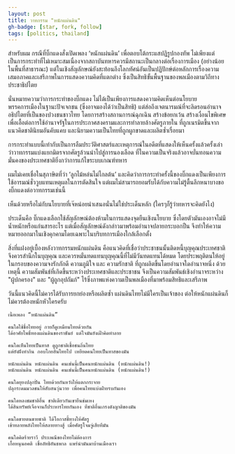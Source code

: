 ```yaml
---
layout: post
title: วาทกรรม "หนักแผ่นดิน"
gh-badge: [star, fork, follow]
tags: [politics, thailand]
---
```

สำหรับผม กรณีที่บิ๊กแดงสั่งเปิดเพลง ‘หนักแผ่นดิน’ เพื่อตอบโต้กระแสปฏิรูปกองทัพ ไม่เพียงแต่เป็นการกระทำที่ไม่เหมาะสมเนื่องจากสถาบันทหารควรมีสถานะเป็นกลางต่อเรื่องการเมือง (อย่างน้อยในพื้นที่สาธารณะ) แต่ในเชิงสัญลักษณ์ยังสะท้อนถึงโลกทัศน์อันเป็นปฏิปักษ์ต่อหลักการเรื่องความเสมอภาคและเสรีภาพในการแสดงความคิดที่แตกต่าง ซึ่งเป็นสิทธิขั้นพื้นฐานของพลเมืองตามวิถีทางประชาธิปไตย

นั่นหมายความว่าการกระทำของบิ๊กแดง ไม่ได้เป็นเพียงการแสดงความคิดเห็นต่อนโยบายพรรคการเมืองในฐานะปัจเจกชน (ซึ่งอาจมองได้ว่าเป็นสิทธิ) แต่ส่อถึงเจตนารมณ์ที่จะลิดรอนอำนาจอธิปไตยที่เป็นของปวงชนชาวไทย โดยการสร้างสถานการณ์ฉุกเฉิน สร้างข้อยกเว้น สร้างเงื่อนไขพิเศษ เพื่อเอื้อต่อการใช้อำนาจรัฐในการประกาศสงครามและการทำลายล้างศัตรูภายใน ที่ถูกเนรมิตขึ้นจากแนวคิดชาตินิยมอันคับแคบ และนิยามความเป็นไทยที่ถูกผูกขาดและผลิตซ้ำเรื่อยมา

การกระทำแบบนี้เท่ากับเป็นการลืมประวัติศาสตร์และเหตุการณ์ในอดีตที่แสดงให้เห็นครั้งแล้วครั้งเล่า ว่าวาทกรรมแบ่งแยกมิตรจากศัตรูล้วนนำไปสู่การนองเลือด ที่ในความเป็นจริงแล้วอาจบั่นทอนความมั่นคงของประเทศชาติยิ่งกว่าการแก้ไขระบบเกณฑ์ทหาร



ผมไม่เคยเชื่อในสุภาษิตที่ว่า ‘ลูกไม้หล่นไม่ไกลต้น’ และคิดว่าการกระทำครั้งนี้ของบิ๊กแดงเป็นเพียงการใช้อารมณ์ชั่ววูบแทนเหตุผลในการตัดสินใจ  แต่ผมไม่สามารถยอมรับได้กับความไม่รู้ตื้นลึกหนาบางของบิ๊กแดงต่อวาทกรรมเช่นนี้

เห็นด้วยหรือไม่กับนโยบายที่เจ๊หน่อยนำเสนอนั่นไม่ใช่ประเด็นหลัก (ใครๆก็รู้ว่าทหารจะคิดยังไง)

ประเด็นคือ บิ๊กแดงเลือกใช้สัญลักษณ์ต้องห้ามในการแสดงจุดยืนเชิงนโยบาย ซึ่งโดยตัวมันเองอาจไม่มีน้ำหนักหรือแก่นสารอะไร แต่เมื่อสัญลักษณ์ดังกล่าวมาพร้อมอำนาจปลายกระบอกปืน จึงทำให้ความหมายออกมาในเชิงคุกคามโดยเฉพาะในบริบทการเมืองใกล้เลือกตั้ง

สิ่งที่แฝงอยู่เบื้องหลังวาทกรรมหนักแผ่นดิน คือแนวคิดที่เชื่อว่าประชาชนนั้นติดหนี้บุญคุณประเทศชาติ จึงควรสำนึกในบุญคุณ และควรหมั่นทดแทนบุญคุณนี้ที่ไม่มีวันทดแทนได้หมด โดยประพฤติตนให้อยู่ในกรอบของความจงรักภักดี ความภูมิใจ และ ความรักชาติ ที่ถูกผลิตขึ้นโดยอำนาจใดอำนาจหนึ่ง ด้วยเหตุนี้ ความสัมพันธ์ที่เกิดขึ้นระหว่างประเทศชาติและประชาชน จึงเป็นความสัมพันธ์เชิงอำนาจระหว่าง "ผู้ปกครอง" และ "ผู้ถูกอุปถัมภ์" ไร้ซึ่งภาพแห่งความเป็นพลเมืองที่มาพร้อมสิทธิและเสรีภาพ

วันนี้แนวคิดนี้ไม่ควรได้รับการยกย่องหรือผลิตซ้ำ แผ่นดินไทยไม่มีใครเป็นเจ้าของ ต่อให้หนักแผ่นดินก็ไม่ควรต้องหนักหัวใครครับ

```
เนื้อเพลง “หนักแผ่นดิน”

คนใดใช้ชื่อไทยอยู่ กายก็ดูเหมือนไทยด้วยกัน
ได้อาศัยโพธิ์ทองแผ่นดินของราชันย์ แต่ใจมันยังเฝ้าคิดทำลาย

คนใดเห็นไทยเป็นทาส ดูถูกชาติเชื้อชนถิ่นไทย
แต่ยังฝังทำกิน กอบโกยสินไทยไป เหยียดคนไทยเป็นทาสของมัน

หนักแผ่นดิน หนักแผ่นดิน คนเช่นนี้เป็นคนหนักแผ่นดิน (หนักแผ่นดิน!)
หนักแผ่นดิน หนักแผ่นดิน คนเช่นนี้เป็นคนหนักแผ่นดิน (หนักแผ่นดิน!)

คนใดยุยงปลุกปั่น ไทยด้วยกันหวังให้แตกกระจาย
ปลุกระดมมวลชนให้สับสนวุ่นวาย เพื่อคนไทยแบ่งฝ่ายรบกันเอง

คนใดหลงชมชาติอื่น ชาติเดียวกันเขายืนข่มเหง
ได้สินทรัพย์เจือจานก็ประหารไทยกันเอง ทีชาติอื่นเกรงดังญาติของมัน

คนใดขายตนขายชาติ ได้โอกาสชี้ทางให้ศัตรู
เข้าทลายพลังไทยให้สลายทางสู้ เมื่อศัตรูโจมจู่เสียทีมัน

คนใดคิดร้ายราวี ประเพณีของไทยไม่ต้องการ
เกื้อหนุนอคติ เชื่อลัทธิอันธพาล แพร่นำมันมาบ้านเมืองเรา
```
